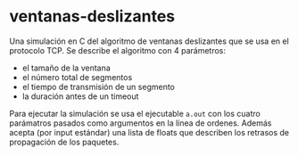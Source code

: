 # ventanas-deslizantes

Una simulación en C del algoritmo de ventanas deslizantes que se usa en el protocolo TCP. Se describe el algoritmo con 4 parámetros:

- el tamaño de la ventana
- el número total de segmentos
- el tiempo de transmisión de un segmento
- la duración antes de un timeout

Para ejecutar la simulación se usa el ejecutable `a.out` con los cuatro parámatros pasados como argumentos en la línea de ordenes. Además acepta (por input estándar) una lista de floats que describen los retrasos de propagación de los paquetes.
